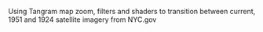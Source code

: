 Using Tangram map zoom, filters and shaders to transition between current, 1951 and 1924 satellite imagery from NYC.gov

